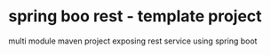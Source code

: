 # spring boo rest - template project
multi module maven project exposing rest service using spring boot
